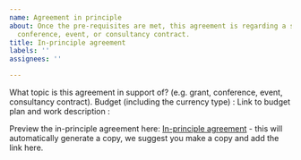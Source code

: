 ```yaml
---
name: Agreement in principle
about: Once the pre-requisites are met, this agreement is regarding a specific grant,
  conference, event, or consultancy contract.
title: In-principle agreement
labels: ''
assignees: ''

---
```


What topic is this agreement in support of? (e.g. grant, conference, event, consultancy contract). 
Budget (including the currency type) : 
Link to budget plan and work description :

Preview the in-principle agreement here: [In-principle agreement](https://docs.google.com/document/d/163op7B7wV7eo-gv1HbF8OsqMw5c2tz52yiljI6U_rqg/copy) - this will automatically generate a copy, we suggest you make a copy and add the link here.
